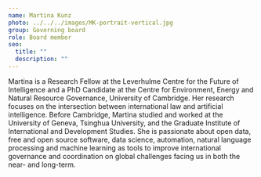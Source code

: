 ```yaml
---
name: Martina Kunz
photo: ../../../images/MK-portrait-vertical.jpg
group: Governing board
role: Board member
seo:
  title: ""
  description: ""
---
```


Martina is a Research Fellow at the Leverhulme Centre for the Future of Intelligence and a PhD Candidate at the Centre for Environment, Energy and Natural Resource Governance, University of Cambridge. Her research focuses on the intersection between international law and artificial intelligence. Before Cambridge, Martina studied and worked at the University of Geneva, Tsinghua University, and the Graduate Institute of International and Development Studies. She is passionate about open data, free and open source software, data science, automation, natural language processing and machine learning as tools to improve international governance and coordination on global challenges facing us in both the near- and long-term.
